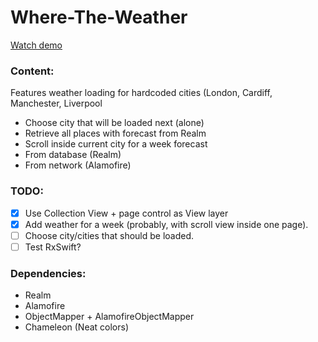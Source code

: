 # Where-The-Weather

[Watch demo](https://github.com/AgapovOne/Where-The-Weather/blob/master/demo.gif)

### Content:
Features weather loading for hardcoded cities (London, Cardiff, Manchester, Liverpool
- Choose city that will be loaded next (alone)
- Retrieve all places with forecast from Realm
- Scroll inside current city for a week forecast
- From database (Realm)
- From network (Alamofire)

### TODO:
- [x] Use Collection View + page control as View layer
- [x] Add weather for a week (probably, with scroll view inside one page).
- [ ] Choose city/cities that should be loaded.
- [ ] Test RxSwift?

### Dependencies:
- Realm
- Alamofire
- ObjectMapper + AlamofireObjectMapper
- Chameleon (Neat colors)
